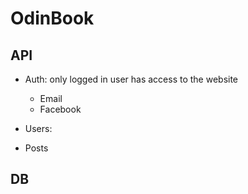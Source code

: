 # OdinBook

## API

- Auth: only logged in user has access to the website
  - Email
  - Facebook
- Users:

- Posts

## DB
